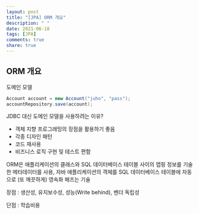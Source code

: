 ```yaml
---
layout: post
title: "[JPA] ORM 개요"
description: " "
date: 2021-06-18
tags: [JPA]
comments: true
share: true
---
```


## ORM 개요



도메인 모델

```java
Account account = new Account("juho", "pass");
accountRepository.save(account);
```



JDBC 대신 도메인 모델을 사용하려는 이유?

- 객체 지향 프로그래밍의 장점을 활용하기 좋음
- 각종 디자인 패턴
- 코드 재사용
- 비즈니스 로직 구현 및 테스트 편함



ORM은 애플리케이션의 클래스와 SQL 데이터베이스 테이블 사이의 맵핑 정보를 기술한 메타데이터를 사용, 자바 애플리케이션의 객체를 SQL 데이터베이스 테이블에 자동으로 (또 깨끗하게) 영속화 해즈는 기술

장점 : 생산성, 유지보수성, 성능(Write behind), 벤더 독립성

단점 : 학습비용


